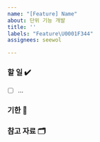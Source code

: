 ```yaml
---
name: "[Feature] Name"
about: 단위 기능 개발
title: ''
labels: "Feature\U0001F344"
assignees: seewol

---
```


### 할 일 ✔️
- [ ] ...

### 기한 📅

### 참고 자료 🗂️
